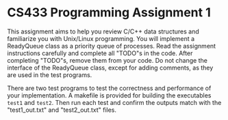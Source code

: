 # CS433 Programming Assignment 1
This assignment aims to help you review C/C++ data structures and familiarize you with Unix/Linux programming. 
You will implement a ReadyQueue class as a priority queue of processes. Read the assignment instructions carefully and complete all "TODO"s in the code. 
After completing "TODO"s, remove them from your code. Do not change the interface of the ReadyQueue class, except for adding comments, as they are used
in the test programs. 

There are two test programs to test the correctness and performance of your implementation. A makefile
is provided for building the executables `test1` and `test2`. Then run each test and confirm the outputs match with the "test1_out.txt" and "test2_out.txt" 
files. 
